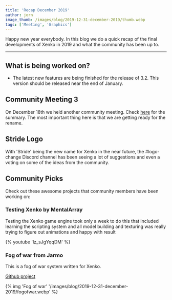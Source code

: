 ```yaml
---
title: 'Recap December 2019'
author: jorn
image_thumb: /images/blog/2019-12-31-december-2019/thumb.webp
tags: ['Meeting', 'Graphics']
---
```


Happy new year everybody. In this blog we do a quick recap of the final developments of Xenko in 2019 and what the community has been up to.

---

## What is being worked on? 
* The latest new features are being finished for the release of 3.2. This version should be released near the end of January.

## Community Meeting 3
On December 18th we held another community meeting. Check [here](https://stride3d.net/blog/community-meeting-3/) for the summary. The most important thing here is that we are getting ready for the rename.

## Stride Logo
With 'Stride' being the new name for Xenko in the near future, the #logo-change Discord channel has been seeing a lot of suggestions and even a voting on some of the ideas from the community.

## Community Picks
Check out these awesome projects that community members have been working on:

### Testing Xenko by MentalArray

Testing the Xenko game engine took only a week to do this that included learning the scripting system and all model building and texturing was really trying to figure out animations and happy with result

{% youtube 'lz_sJgYqqDM' %}

### Fog of war from Jarmo

This is a fog of war system written for Xenko.

[Github project](https://github.com/devjarmo/XenkoFogOfWarPlus)

{% img 'Fog of war' '/images/blog/2019-12-31-december-2019/fogofwar.webp' %}